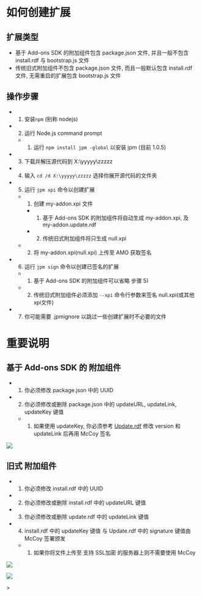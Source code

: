 # 如何创建扩展

## 扩展类型
- 基于 Add-ons SDK 的附加组件包含 package.json 文件, 并且一般不包含 install.rdf 与 bootstrap.js 文件
- 传统旧式附加组件不包含 package.json 文件, 而且一般默认包含 install.rdf 文件, 无需重启的扩展包含 bootstrap.js 文件

## 操作步骤
- 1) 安装`npm` (别称 nodejs)
- 2) 运行 Node.js command prompt
  - 1) 运行 `npm install jpm -global` 以安装 jpm (目前 1.0.5)
- 3) 下载并解压源代码到 X:\yyyyy\zzzzz
- 4) 输入 `cd /d X:\yyyyy\zzzzz` 选择你展开源代码的文件夹
- 5) 运行 `jpm xpi` 命令以创建扩展
  - 1) 创建 my-addon.xpi 文件
    - 1) 基于 Add-ons SDK 的附加组件将自动生成 my-addon.xpi, 及 my-addon.update.rdf
    - 2) 传统旧式附加组件将只生成 null.xpi
  - 2) 将 my-addon.xpi(null.xpi) 上传至 AMO 获取签名
- 6) 运行 `jpm sign` 命令以创建已签名的扩展
  - 1) 基于 Add-ons SDK 的附加组件可以省略 步骤 5)
  - 2) 传统旧式附加组件必须添加 `--xpi` 命令行参数来签名 null.xpi(或其他xpi文件)
- 7) 你可能需要 .jpmignore 以跳过一些创建扩展时不必要的文件

# 重要说明

## 基于 Add-ons SDK 的 附加组件
- 1) 你必须修改 package.json 中的 UUID
- 2) 你必须修改或删除 package.json 中的 updateURL, updateLink, updateKey 键值
  - 1) 如果使用 updateKey, 你必须参考 [Update.rdf](https://raw.githubusercontent.com/jc3213/Misc/master/Sample/Update.rdf) 修改 version 和 updateLink 后再用 McCoy 签名

<p><img src="http://i66.tinypic.com/ml5abm.png"></p>

## 旧式 附加组件
- 1) 你必须修改 install.rdf 中的 UUID
- 2) 你必须修改或删除 install.rdf 中的 updateURL 键值
- 3) 你必须修改或删除 update.rdf 中的 updateLink 键值
- 4) install.rdf 中的 updateKey 键值 与 Update.rdf 中的 signature 键值由 McCoy 签署颁发
  - 1) 如果你将文件上传至 支持 SSL加密 的服务器上则不需要使用 McCoy

<p><img src="http://i68.tinypic.com/29zzcpv.png"></p>
<p><img src="http://i67.tinypic.com/6944dl.png"></p>>
